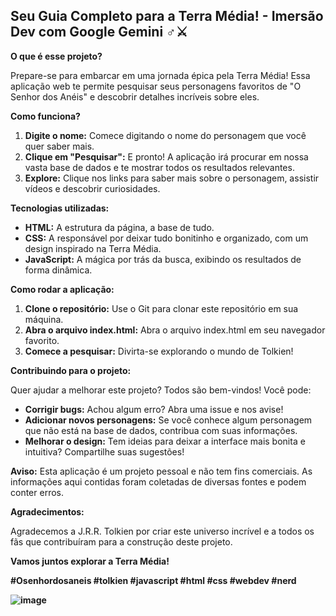 ## **Seu Guia Completo para a Terra Média! - Imersão Dev com Google Gemini** ‍♂️⚔️

**O que é esse projeto?**

Prepare-se para embarcar em uma jornada épica pela Terra Média! Essa aplicação web te permite pesquisar seus personagens favoritos de "O Senhor dos Anéis" e descobrir detalhes incríveis sobre eles. 

**Como funciona?**

1. **Digite o nome:** Comece digitando o nome do personagem que você quer saber mais. 
2. **Clique em "Pesquisar":** E pronto! A aplicação irá procurar em nossa vasta base de dados e te mostrar todos os resultados relevantes.
3. **Explore:** Clique nos links para saber mais sobre o personagem, assistir vídeos e descobrir curiosidades.

**Tecnologias utilizadas:**

* **HTML:** A estrutura da página, a base de tudo.
* **CSS:** A responsável por deixar tudo bonitinho e organizado, com um design inspirado na Terra Média.
* **JavaScript:** A mágica por trás da busca, exibindo os resultados de forma dinâmica.

**Como rodar a aplicação:**

1. **Clone o repositório:** Use o Git para clonar este repositório em sua máquina.
2. **Abra o arquivo index.html:** Abra o arquivo index.html em seu navegador favorito.
3. **Comece a pesquisar:** Divirta-se explorando o mundo de Tolkien!

**Contribuindo para o projeto:**

Quer ajudar a melhorar este projeto? Todos são bem-vindos! Você pode:

* **Corrigir bugs:** Achou algum erro? Abra uma issue e nos avise!
* **Adicionar novos personagens:** Se você conhece algum personagem que não está na base de dados, contribua com suas informações.
* **Melhorar o design:** Tem ideias para deixar a interface mais bonita e intuitiva? Compartilhe suas sugestões!

**Aviso:** Esta aplicação é um projeto pessoal e não tem fins comerciais. As informações aqui contidas foram coletadas de diversas fontes e podem conter erros.

**Agradecimentos:**

Agradecemos a J.R.R. Tolkien por criar este universo incrível e a todos os fãs que contribuíram para a construção deste projeto.

**Vamos juntos explorar a Terra Média!** 

**#Osenhordosaneis #tolkien #javascript #html #css #webdev #nerd**

**![image](https://i.pinimg.com/564x/ae/99/6c/ae996c31736d90a238f7ba785a4e1589.jpg)**

